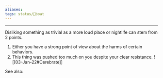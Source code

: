 ```yaml
---
aliases:
tags: status/🍃boat
---
```


---
Disliking something as trivial as a more loud place or nightlife can stem from 2 points.
1. Either you have a strong point of view about the harms of certain behaviors.
2. This thing was pushed too much on you despite your clear resistance.
	![[03-Jan-22#Cerebrate]]

See also:
